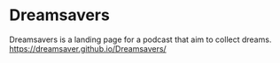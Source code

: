 # Dreamsavers
Dreamsavers is a landing page for a podcast that aim to collect dreams.
https://dreamsaver.github.io/Dreamsavers/
